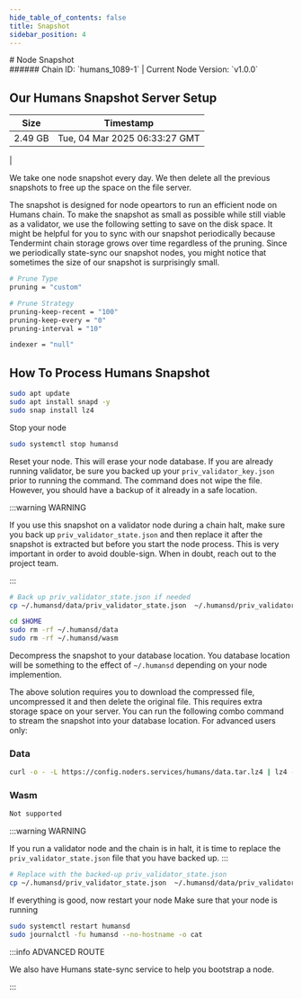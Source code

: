 ```yaml
---
hide_table_of_contents: false
title: Snapshot
sidebar_position: 4
---
```


<div class="h1-with-icon icon-humans">
# Node Snapshot
</div>
###### Chain ID: `humans_1089-1` | Current Node Version: `v1.0.0`

## Our Humans Snapshot Server Setup

| Size   | Timestamp   |
|--------|-------------|
| 2.49 GB | Tue, 04 Mar 2025 06:33:27 GMT |


We take one node snapshot every day. We then delete all the previous snapshots to free up the space on the file server.

The snapshot is designed for node opeartors to run an efficient node on Humans chain. To make the snapshot as small as possible while still viable as a validator, we use the following setting to save on the disk space. It might be helpful for you to sync with our snapshot periodically because Tendermint chain storage grows over time regardless of the pruning. Since we periodically state-sync our snapshot nodes, you might notice that sometimes the size of our snapshot is surprisingly small.

```bash title="app.toml"
# Prune Type
pruning = "custom"

# Prune Strategy
pruning-keep-recent = "100"
pruning-keep-every = "0"
pruning-interval = "10"
```

```bash title="config.toml"
indexer = "null"
```

## How To Process Humans Snapshot
```bash
sudo apt update
sudo apt install snapd -y
sudo snap install lz4
```

Stop your node
```bash
sudo systemctl stop humansd
```
Reset your node. This will erase your node database. If you are already running validator, be sure you backed up your `priv_validator_key.json` prior to running the command. The command does not wipe the file. However, you should have a backup of it already in a safe location.

:::warning WARNING

If you use this snapshot on a validator node during a chain halt, make sure you back up `priv_validator_state.json` and then replace it after the snapshot is extracted but before you start the node process. This is very important in order to avoid double-sign. When in doubt, reach out to the project team.

:::

```bash
# Back up priv_validator_state.json if needed
cp ~/.humansd/data/priv_validator_state.json  ~/.humansd/priv_validator_state.json

cd $HOME
sudo rm -rf ~/.humansd/data
sudo rm -rf ~/.humansd/wasm
```

Decompress the snapshot to your database location. You database location will be something to the effect of `~/.humansd` depending on your node implemention.

The above solution requires you to download the compressed file, uncompressed it and then delete the original file. This requires extra storage space on your server. You can run the following combo command to stream the snapshot into your database location. For advanced users only:
### Data
```bash
curl -o - -L https://config.noders.services/humans/data.tar.lz4 | lz4 -d | tar -x -C ~/.humansd
```
### Wasm
```bash
Not supported
```

:::warning WARNING

If you run a validator node and the chain is in halt, it is time to replace the `priv_validator_state.json` file that you have backed up.
:::

```bash
# Replace with the backed-up priv_validator_state.json
cp ~/.humansd/priv_validator_state.json  ~/.humansd/data/priv_validator_state.json
```

If everything is good, now restart your node
Make sure that your node is running

```bash
sudo systemctl restart humansd
sudo journalctl -fu humansd --no-hostname -o cat
```

:::info ADVANCED ROUTE

We also have Humans state-sync service to help you bootstrap a node.

:::
